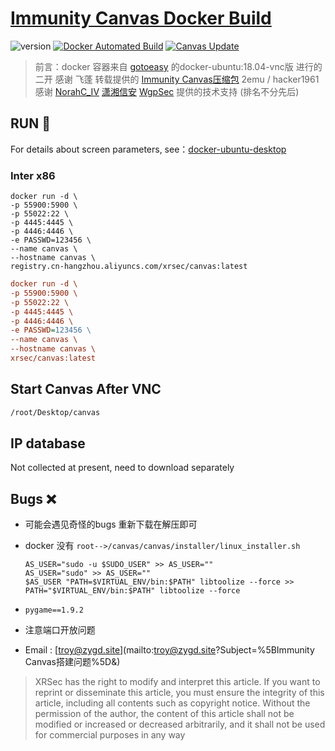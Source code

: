 # [Immunity Canvas Docker Build](https://blog.zygd.site/Immunity%20Canvas%20Docker%20Build.html)

![version](https://img.shields.io/badge/Version-7.2-da282a)  [![Docker Automated Build](https://img.shields.io/docker/automated/xrsec/canvas?label=Build&logo=docker&style=flat-square)](https://hub.docker.com/r/xrsec/canvas) [![Canvas Update](https://github.com/XRSec/Canvas-Update/actions/workflows/Canvas_Docker_Build.yml/badge.svg)](https://github.com/XRSec/Canvas-Update/actions/workflows/Canvas_Docker_Build.yml)

> 前言：docker 容器来自 [gotoeasy](https://github.com/gotoeasy/docker-ubuntu-desktop) 的docker-ubuntu:18.04-vnc版 进行的二开
> 感谢 飞蓬 转载提供的  [Immunity Canvas压缩包](https://pan.baidu.com/s/1hiAjzrzQYExtgK5clRUEbw) 2emu / hacker1961
> 感谢 [NorahC_IV](https://www.cnblogs.com/charon1937/) [潇湘信安](https://mp.weixin.qq.com/s/Ri_MCXTKSsHqOKEGOse1Cw) [WgpSec](https://wiki.wgpsec.org/) 提供的技术支持 (排名不分先后)

## RUN 🚀

For details about screen parameters, see：[docker-ubuntu-desktop](https://github.com/gotoeasy/docker-ubuntu-desktop)

### Inter x86

```shell
docker run -d \
-p 55900:5900 \
-p 55022:22 \
-p 4445:4445 \
-p 4446:4446 \
-e PASSWD=123456 \
--name canvas \
--hostname canvas \
registry.cn-hangzhou.aliyuncs.com/xrsec/canvas:latest
```

```ini
docker run -d \
-p 55900:5900 \
-p 55022:22 \
-p 4445:4445 \
-p 4446:4446 \
-e PASSWD=123456 \
--name canvas \
--hostname canvas \
xrsec/canvas:latest
```

## Start Canvas After VNC

```bash
/root/Desktop/canvas
```

## IP database

Not collected at present, need to download separately

## Bugs ❌

- 可能会遇见奇怪的bugs 重新下载在解压即可

- docker 没有 `root-->/canvas/canvas/installer/linux_installer.sh`

  ```shell
  AS_USER="sudo -u $SUDO_USER" >> AS_USER=""
  AS_USER="sudo" >> AS_USER=""
  $AS_USER "PATH=$VIRTUAL_ENV/bin:$PATH" libtoolize --force >>
  PATH="$VIRTUAL_ENV/bin:$PATH" libtoolize --force
  ```

- `pygame==1.9.2`
- 注意端口开放问题

- Email : [troy@zygd.site](mailto:troy@zygd.site?Subject=%5BImmunity Canvas搭建问题%5D&amp;)

> XRSec has the right to modify and interpret this article. If you want to reprint or disseminate this article, you must ensure the integrity of this article, including all contents such as copyright notice. Without the permission of the author, the content of this article shall not be modified or increased or decreased arbitrarily, and it shall not be used for commercial purposes in any way
